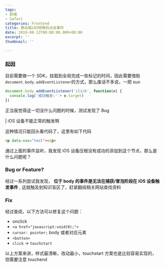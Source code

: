 ```yaml
---
tags:
- 前端
- Safari
categories: Frontend
title: 移动端iOS特殊的点击事件
date: 2019-08-13T00:00:00.000+08:00
excerpt: ''
thumbnail: ''

---
```

### 起因

目前需要做一个 SDK，挂载到全局完成一些标记的时间，因此需要借助`document.body.addEventListener`的方式，那么废话不多说，一把 suo

```javascript
document.body.addEventListener('click', function(e) {
  console.log('成功触发:' + e.target)
})
```

正当我觉得这一切没什么问题的时候，测试发现了 Bug

| iOS 设备不能正常的触发啊

这种情况只能回头看代码了，这里有如下代码

```html
<p data-xxx="test"></p>
```

通过上面的事件监听，我发现 iOS 设备压根没有成功的添加到这个节点，那么是什么问题呢？

### Bug or Feature?

经过一系列尝试我发现， **位于 body 的事件是无法在捕获/冒泡阶段在 iOS 设备触发事件** , 这就触及到知识盲区了，赶紧翻阅相关网站查找资料

### Fix

经过查阅，以下方法可以修复这个问题：

- onclick
- `<a href="javascript:void(0);">`
- `cursor: pointer;` body 或者对应元素
- `<button>`
- `click` -> `touchstart`

以上方案来讲，样式最清晰，改动最小，touchstart 方案也是比较容易实现的，但需要注意 touchend